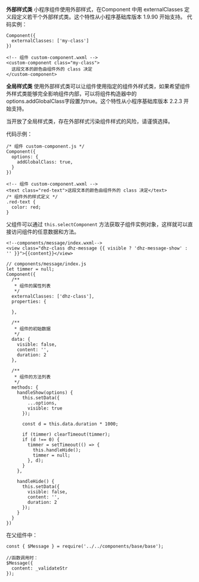 **外部样式类**
小程序组件使用外部样式，在Component 中用 externalClasses 定义段定义若干个外部样式类。这个特性从小程序基础库版本 1.9.90 开始支持。
代码实例：
```
Component({
  externalClasses: ['my-class']
})
```

```
<!-- 组件 custom-component.wxml -->
<custom-component class="my-class">
  这段文本的颜色由组件外的 class 决定
</custom-component>
```
**全局样式类**
使用外部样式类可以让组件使用指定的组件外样式类，如果希望组件外样式类能够完全影响组件内部，可以将组件构造器中的options.addGlobalClass字段置为true。这个特性从小程序基础库版本 2.2.3 开始支持。

当开放了全局样式类，存在外部样式污染组件样式的风险，请谨慎选择。

代码示例：

```
/* 组件 custom-component.js */
Component({
  options: {
    addGlobalClass: true,
  }
})
```
```
<!-- 组件 custom-component.wxml -->
<text class="red-text">这段文本的颜色由组件外的 class 决定</text>
/* 组件外的样式定义 */
.red-text {
  color: red;
}
```
父组件可以通过 ```this.selectComponent``` 方法获取子组件实例对象，这样就可以直接访问组件的任意数据和方法。




```
<!--components/message/index.wxml-->
<view class="dhz-class dhz-message {{ visible ? 'dhz-message-show' : '' }}">{{content}}</view>
```
```
// components/message/index.js
let timmer = null;
Component({
  /**
   * 组件的属性列表
   */
  externalClasses: ['dhz-class'],
  properties: {
    
  },

  /**
   * 组件的初始数据
   */
  data: {
    visible: false,
    content: '',
    duration: 2
  },

  /**
   * 组件的方法列表
   */
  methods: {
    handleShow(options) {
      this.setData({
        ...options,
        visible: true
      });

      const d = this.data.duration * 1000;

      if (timmer) clearTimeout(timmer);
      if (d !== 0) {
        timmer = setTimeout(() => {
          this.handleHide();
          timmer = null;
        }, d);
      }
    },

    handleHide() {
      this.setData({
        visible: false,
        content: '',
        duration: 2
      });
    }
  }
})
```

在父组件中：
```
const { $Message } = require('../../components/base/base');

//函数调用时： 
$Message({
  content: _validateStr
});
      

```















